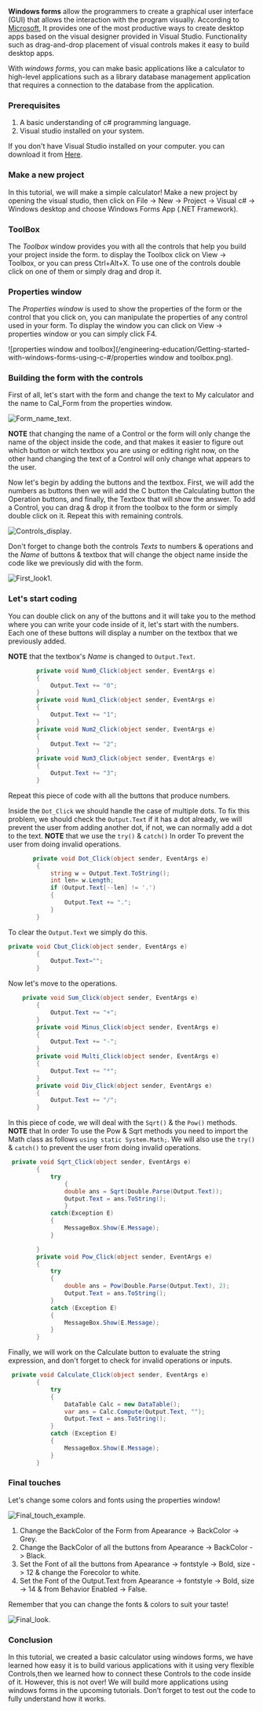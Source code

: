 **Windows forms** allow the programmers to create a graphical user interface (GUI) that allows the interaction with the program visually. According to [Microsoft](https://docs.microsoft.com/en-us/dotnet/desktop/winforms/overview/?view=netdesktop-5.0), It provides one of the most productive ways to create desktop apps based on the visual designer provided in Visual Studio. Functionality such as drag-and-drop placement of visual controls makes it easy to build desktop apps.

With *windows forms*, you can make basic applications like a calculator to high-level applications such as a library database management application that requires a connection to the database from the application.
### Prerequisites
1. A basic understanding of c# programming language.
2. Visual studio installed on your system.

If you don't have Visual Studio installed on your computer. you can download it from [Here](https://visualstudio.microsoft.com/downloads/).

### Make a new project
In this tutorial, we will make a simple calculator! Make a new project by opening the visual studio, then click on File -> New -> Project -> Visual c# -> Windows desktop and choose Windows Forms App (.NET Framework).

### ToolBox
The *Toolbox* window provides you with all the controls that help you build your project inside the form. to display the Toolbox click on View -> Toolbox, or you can press Ctrl+Alt+X. To use one of the controls double click on one of them or simply drag and drop it.

### Properties window
The *Properties window* is used to show the properties of the form or the control that you click on, you can manipulate the properties of any control used in your form. To display the window you can click on View -> properties window or you can simply click F4.   

![properties window and toolbox](/engineering-education/Getting-started-with-windows-forms-using-c-#/properties window and toolbox.png).

### Building the form with the controls
First of all, let's start with the form and change the text to My calculator and the name to Cal_Form from the properties window.

![Form_name_text](/engineering-education/Getting-started-with-windows-forms-using-c-#/Form_name_text.png).


**NOTE** that changing the name of a Control or the form will only change the name of the object inside the code, and that makes it easier to figure out which button or witch textbox you are using or editing right now, on the other hand changing the text of a Control will only change what appears to the user.

Now let's begin by adding the buttons and the textbox. First, we will add the numbers as buttons then we will add the C button the Calculating button the Operation buttons, and finally, the Textbox that will show the answer. To add a Control, you can drag & drop it from the toolbox to the form or simply double click on it. Repeat this with remaining controls.

![Controls_display](/engineering-education/Getting-started-with-windows-forms-using-c-#/Controls_display.png).

Don't forget to change both the controls *Texts* to numbers & operations and the *Name* of buttons & textbox that will change the object name inside the code like we previously did with the form.

![First_look1](/engineering-education/Getting-started-with-windows-forms-using-c-#/First_look1.png).

### Let's start coding
You can double click on any of the buttons and it will take you to the method where you can write your code inside of it, let's start with the numbers.
Each one of these buttons will display a number on the textbox that we previously added.

**NOTE** that the textbox's *Name* is changed to `Output.Text`.
```c#
        private void Num0_Click(object sender, EventArgs e)
        {
            Output.Text += "0";
        }
        private void Num1_Click(object sender, EventArgs e)
        {
            Output.Text += "1";
        }
        private void Num2_Click(object sender, EventArgs e)
        {
            Output.Text += "2";
        }
        private void Num3_Click(object sender, EventArgs e)
        {
            Output.Text += "3";
        }
```
Repeat this piece of code with all the buttons that produce numbers.

Inside the `Dot_Click` we should handle the case of multiple dots. To fix this problem, we should check the `Output.Text` if it has a dot already, we will prevent the user from adding another dot, if not, we can normally add a dot to the text. **NOTE** that we use the `try()` & `catch()` In order To prevent the user from doing invalid operations.

```c#
       private void Dot_Click(object sender, EventArgs e)
        {
            string w = Output.Text.ToString();
            int len= w.Length;
            if (Output.Text[--len] != '.')
            {
                Output.Text += ".";
            }
        }
```

To clear the `Output.Text` we simply do this.

```c#
private void Cbut_Click(object sender, EventArgs e)
        {
            Output.Text="";
        }
```

Now let's move to the operations.

```c#
    private void Sum_Click(object sender, EventArgs e)
        {
            Output.Text += "+";
        }
        private void Minus_Click(object sender, EventArgs e)
        {
            Output.Text += "-";
        }
        private void Multi_Click(object sender, EventArgs e)
        {
            Output.Text += "*";
        }
        private void Div_Click(object sender, EventArgs e)
        {
            Output.Text += "/";
        }
```

In this piece of code, we will deal with the `Sqrt()` & the `Pow()` methods.
**NOTE** that In order To use the Pow & Sqrt methods you need to import the Math class as follows `using static System.Math;`.
We will also use the `try()` & `catch()` to prevent the user from doing invalid operations.

```c#
 private void Sqrt_Click(object sender, EventArgs e)
        {              
            try
                {
                double ans = Sqrt(Double.Parse(Output.Text));
                Output.Text = ans.ToString();
                }
            catch(Exception E)
            {
                MessageBox.Show(E.Message);
            }

        }
        private void Pow_Click(object sender, EventArgs e)
        {
            try
            {
                double ans = Pow(Double.Parse(Output.Text), 2);
                Output.Text = ans.ToString();
            }
            catch (Exception E)
            {
                MessageBox.Show(E.Message);
            }
        }
```

Finally, we will work on the Calculate button to evaluate the string expression, and don't forget to check for invalid operations or inputs.

```c#
 private void Calculate_Click(object sender, EventArgs e)
        {
            try
            {
                DataTable Calc = new DataTable();
                var ans = Calc.Compute(Output.Text, "");
                Output.Text = ans.ToString();
            }
            catch (Exception E)
            {
                MessageBox.Show(E.Message);
            }
        }
```

### Final touches
Let's change some colors and fonts using the properties window!

![Final_touch_example](/engineering-education/Getting-started-with-windows-forms-using-c-#/Final_touch_example.png).

1. Change the BackColor of the Form from Apearance -> BackColor -> Grey.
1. Change the BackColor of all the buttons from Apearance -> BackColor -> Black.
1. Set the Font of all the buttons from Apearance -> fontstyle -> Bold, size -> 12 & change the Forecolor to white.
1. Set the Font of the Output.Text from Apearance -> fontstyle -> Bold, size -> 14 & from Behavior Enabled -> False.

Remember that you can change the fonts & colors to suit your taste!


![Final_look](/engineering-education/Getting-started-with-windows-forms-using-c-#/Final_look.png).

### Conclusion
In this tutorial, we created a basic calculator using windows forms, we have learned how easy it is to build various applications with it using very flexible Controls,then we learned how to connect these Controls to the code inside of it. However, this is not over! We will build more applications using windows forms in the upcoming tutorials. Don’t forget to test out the code to fully understand how it works.


